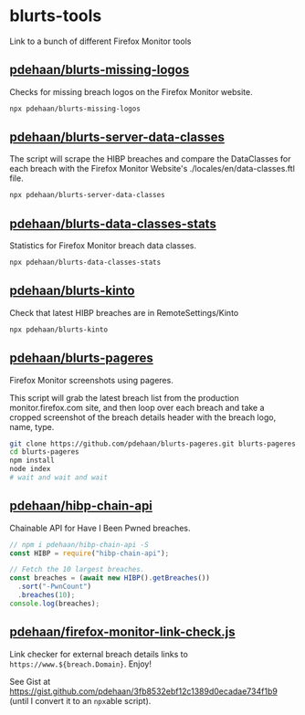 # blurts-tools

Link to a bunch of different Firefox Monitor tools

## [pdehaan/blurts-missing-logos](https://github.com/pdehaan/blurts-missing-logos)

Checks for missing breach logos on the Firefox Monitor website.

```sh
npx pdehaan/blurts-missing-logos
```

## [pdehaan/blurts-server-data-classes](https://github.com/pdehaan/blurts-server-data-classes)

The script will scrape the HIBP breaches and compare the DataClasses for each breach with the Firefox Monitor Website's ./locales/en/data-classes.ftl file.

```sh
npx pdehaan/blurts-server-data-classes
```

## [pdehaan/blurts-data-classes-stats](https://github.com/pdehaan/blurts-data-classes-stats)

Statistics for Firefox Monitor breach data classes.

```sh
npx pdehaan/blurts-data-classes-stats
```

## [pdehaan/blurts-kinto](https://github.com/pdehaan/blurts-kinto)

Check that latest HIBP breaches are in RemoteSettings/Kinto

```sh
npx pdehaan/blurts-kinto
```

## [pdehaan/blurts-pageres](https://github.com/pdehaan/blurts-pageres)

Firefox Monitor screenshots using pageres.

This script will grab the latest breach list from the production monitor.firefox.com site, and then loop over each breach and take a cropped screenshot of the breach details header with the breach logo, name, type.

```sh
git clone https://github.com/pdehaan/blurts-pageres.git blurts-pageres
cd blurts-pageres
npm install
node index
# wait and wait and wait
```

## [pdehaan/hibp-chain-api](https://github.com/pdehaan/hibp-chain-api)

Chainable API for Have I Been Pwned breaches.

```js
// npm i pdehaan/hibp-chain-api -S
const HIBP = require("hibp-chain-api");

// Fetch the 10 largest breaches.
const breaches = (await new HIBP().getBreaches())
  .sort("-PwnCount")
  .breaches(10);
console.log(breaches);
```

## [pdehaan/firefox-monitor-link-check.js](https://gist.github.com/pdehaan/3fb8532ebf12c1389d0ecadae734f1b9)

Link checker for external breach details links to `https://www.${breach.Domain}`. Enjoy!

See Gist at https://gist.github.com/pdehaan/3fb8532ebf12c1389d0ecadae734f1b9 (until I convert it to an `npx`able script).
